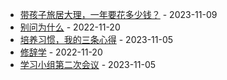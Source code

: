 * [带孩子旅居大理，一年要花多少钱？](https://life.seabornlee.cn/posts/带孩子旅居大理，一年要花多少钱？) - 2023-11-09
* [别问为什么](https://life.seabornlee.cn/posts/别问为什么) - 2022-11-20
* [培养习惯，我的三条心得](https://life.seabornlee.cn/posts/培养习惯，我的三条心得) - 2023-11-05
* [修辞学](https://life.seabornlee.cn/posts/修辞学) - 2022-11-20
* [学习小组第二次会议](https://life.seabornlee.cn/posts/学习小组第二次会议) - 2023-11-05
